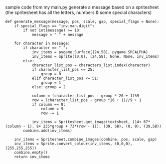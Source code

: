 sample code from my main.py
generate a message based on a spritesheet (the spritesheet has all the letters, numbers & some special characters)

	def generate_message(message, pos, scale, gap, special_flags = None):
		if special_flags == "inv.man.digit":
			if not int(message) >= 10:
				message = " " + message 
				
		for character in message:
			if character == " ":
				inv_items = pygame.Surface((24,58), pygame.SRCALPHA)
				inv_items = Sprite((0,0), (24,58), None, None, inv_items)
			else:
				character_list_pos = characters_list.index(character)
				if character_list_pos <= 25:
					group = 0
				elif character_list_pos <= 51:
					group = 1
				else: group = 2
	
				column = (character_list_pos - group * 26 + 1)%9
				row = (character_list_pos - group *26 + 1)//9 + 1
				if column == 0:
					column = 9
					row -= 1
	
				inv_items = Spritesheet.get_image(textsheet, (14+ 67*(column - 1), 8+ 235*group + 73*(row - 1)), (39, 58), (0, 0), (39,58))
			combine.add(inv_items)
		
		inv_items = Spritesheet.combine_images(combine, pos, scale, gap)
		inv_items = Sprite.convert_colour(inv_items, (0,0,0), (255,255,255))
		combine.empty()
		return inv_items
